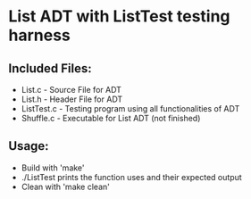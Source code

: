 # List ADT with ListTest testing harness

## Included Files:
- List.c - Source File for ADT
- List.h - Header File for ADT
- ListTest.c - Testing program using all functionalities of ADT
- Shuffle.c - Executable for List ADT (not finished)

## Usage:
- Build with 'make'
- ./ListTest prints the function uses and their expected output
- Clean with 'make clean'
